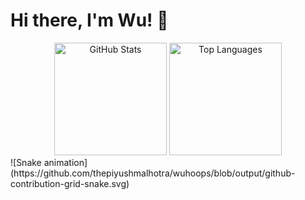 # Hi there, I'm Wu! 👋
<div align="center" s>
  <img height="180em"  src="https://github-readme-stats.vercel.app/api?username=wuhoops&show_icons=true&theme=dark" alt="GitHub Stats" />
  <img height="180em" src="https://github-readme-stats.vercel.app/api/top-langs/?username=wuhoops&layout=compact&theme=dark" alt="Top Languages" />
</div>
![Snake animation](https://github.com/thepiyushmalhotra/wuhoops/blob/output/github-contribution-grid-snake.svg)
